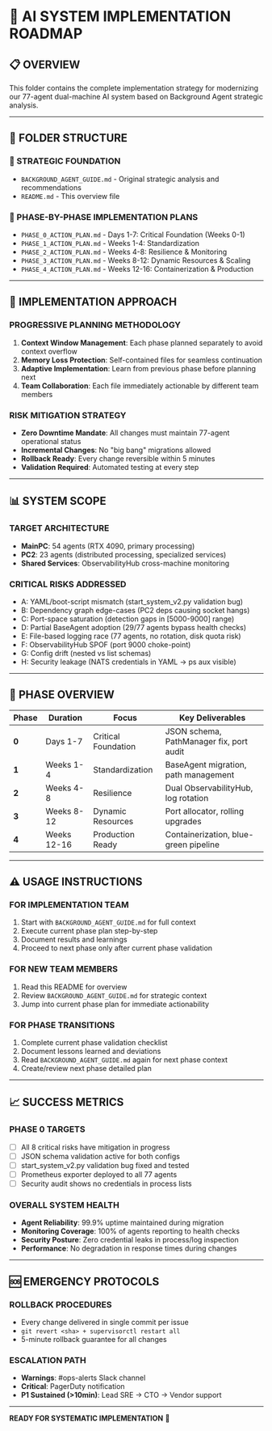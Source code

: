 # 🚀 AI SYSTEM IMPLEMENTATION ROADMAP

## 📋 OVERVIEW
This folder contains the complete implementation strategy for modernizing our 77-agent dual-machine AI system based on Background Agent strategic analysis.

---

## 📁 FOLDER STRUCTURE

### **🎯 STRATEGIC FOUNDATION**
- `BACKGROUND_AGENT_GUIDE.md` - Original strategic analysis and recommendations
- `README.md` - This overview file

### **📅 PHASE-BY-PHASE IMPLEMENTATION PLANS**
- `PHASE_0_ACTION_PLAN.md` - Days 1-7: Critical Foundation (Weeks 0-1)
- `PHASE_1_ACTION_PLAN.md` - Weeks 1-4: Standardization
- `PHASE_2_ACTION_PLAN.md` - Weeks 4-8: Resilience & Monitoring
- `PHASE_3_ACTION_PLAN.md` - Weeks 8-12: Dynamic Resources & Scaling
- `PHASE_4_ACTION_PLAN.md` - Weeks 12-16: Containerization & Production

---

## 🎯 IMPLEMENTATION APPROACH

### **PROGRESSIVE PLANNING METHODOLOGY**
1. **Context Window Management**: Each phase planned separately to avoid context overflow
2. **Memory Loss Protection**: Self-contained files for seamless continuation
3. **Adaptive Implementation**: Learn from previous phase before planning next
4. **Team Collaboration**: Each file immediately actionable by different team members

### **RISK MITIGATION STRATEGY**
- **Zero Downtime Mandate**: All changes must maintain 77-agent operational status
- **Incremental Changes**: No "big bang" migrations allowed
- **Rollback Ready**: Every change reversible within 5 minutes
- **Validation Required**: Automated testing at every step

---

## 📊 SYSTEM SCOPE

### **TARGET ARCHITECTURE**
- **MainPC**: 54 agents (RTX 4090, primary processing)
- **PC2**: 23 agents (distributed processing, specialized services)
- **Shared Services**: ObservabilityHub cross-machine monitoring

### **CRITICAL RISKS ADDRESSED**
- A: YAML/boot-script mismatch (start_system_v2.py validation bug)
- B: Dependency graph edge-cases (PC2 deps causing socket hangs)
- C: Port-space saturation (detection gaps in [5000-9000] range) 
- D: Partial BaseAgent adoption (29/77 agents bypass health checks)
- E: File-based logging race (77 agents, no rotation, disk quota risk)
- F: ObservabilityHub SPOF (port 9000 choke-point)
- G: Config drift (nested vs list schemas)
- H: Security leakage (NATS credentials in YAML → ps aux visible)

---

## 🚦 PHASE OVERVIEW

| Phase | Duration | Focus | Key Deliverables |
|-------|----------|-------|------------------|
| **0** | Days 1-7 | Critical Foundation | JSON schema, PathManager fix, port audit |
| **1** | Weeks 1-4 | Standardization | BaseAgent migration, path management |
| **2** | Weeks 4-8 | Resilience | Dual ObservabilityHub, log rotation |
| **3** | Weeks 8-12 | Dynamic Resources | Port allocator, rolling upgrades |
| **4** | Weeks 12-16 | Production Ready | Containerization, blue-green pipeline |

---

## ⚠️ USAGE INSTRUCTIONS

### **FOR IMPLEMENTATION TEAM**
1. Start with `BACKGROUND_AGENT_GUIDE.md` for full context
2. Execute current phase plan step-by-step
3. Document results and learnings
4. Proceed to next phase only after current phase validation

### **FOR NEW TEAM MEMBERS**
1. Read this README for overview
2. Review `BACKGROUND_AGENT_GUIDE.md` for strategic context
3. Jump into current phase plan for immediate actionability

### **FOR PHASE TRANSITIONS**
1. Complete current phase validation checklist
2. Document lessons learned and deviations
3. Read `BACKGROUND_AGENT_GUIDE.md` again for next phase context
4. Create/review next phase detailed plan

---

## 📈 SUCCESS METRICS

### **PHASE 0 TARGETS**
- [ ] All 8 critical risks have mitigation in progress
- [ ] JSON schema validation active for both configs
- [ ] start_system_v2.py validation bug fixed and tested
- [ ] Prometheus exporter deployed to all 77 agents
- [ ] Security audit shows no credentials in process lists

### **OVERALL SYSTEM HEALTH**
- **Agent Reliability**: 99.9% uptime maintained during migration
- **Monitoring Coverage**: 100% of agents reporting to health checks
- **Security Posture**: Zero credential leaks in process/log inspection
- **Performance**: No degradation in response times during changes

---

## 🆘 EMERGENCY PROTOCOLS

### **ROLLBACK PROCEDURES**
- Every change delivered in single commit per issue
- `git revert <sha> + supervisorctl restart all`
- 5-minute rollback guarantee for all changes

### **ESCALATION PATH**
- **Warnings**: #ops-alerts Slack channel
- **Critical**: PagerDuty notification
- **P1 Sustained (>10min)**: Lead SRE → CTO → Vendor support

---

**READY FOR SYSTEMATIC IMPLEMENTATION** 🚀 